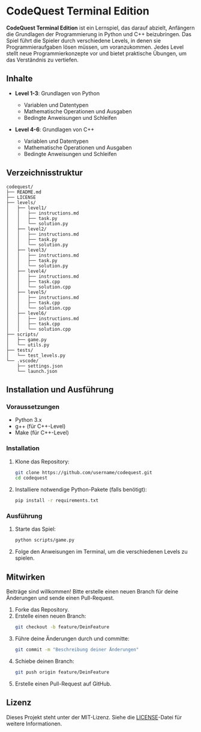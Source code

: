 # CodeQuest Terminal Edition

**CodeQuest Terminal Edition** ist ein Lernspiel, das darauf abzielt, Anfängern die Grundlagen der Programmierung in Python und C++ beizubringen. Das Spiel führt die Spieler durch verschiedene Levels, in denen sie Programmieraufgaben lösen müssen, um voranzukommen. Jedes Level stellt neue Programmierkonzepte vor und bietet praktische Übungen, um das Verständnis zu vertiefen.

## Inhalte

- **Level 1-3**: Grundlagen von Python
  - Variablen und Datentypen
  - Mathematische Operationen und Ausgaben
  - Bedingte Anweisungen und Schleifen

- **Level 4-6**: Grundlagen von C++
  - Variablen und Datentypen
  - Mathematische Operationen und Ausgaben
  - Bedingte Anweisungen und Schleifen

## Verzeichnisstruktur

```plaintext
codequest/
├── README.md
├── LICENSE
├── levels/
│   ├── level1/
│   │   ├── instructions.md
│   │   ├── task.py
│   │   └── solution.py
│   ├── level2/
│   │   ├── instructions.md
│   │   ├── task.py
│   │   └── solution.py
│   ├── level3/
│   │   ├── instructions.md
│   │   ├── task.py
│   │   └── solution.py
│   ├── level4/
│   │   ├── instructions.md
│   │   ├── task.cpp
│   │   └── solution.cpp
│   ├── level5/
│   │   ├── instructions.md
│   │   ├── task.cpp
│   │   └── solution.cpp
│   ├── level6/
│   │   ├── instructions.md
│   │   ├── task.cpp
│   │   └── solution.cpp
├── scripts/
│   ├── game.py
│   └── utils.py
├── tests/
│   └── test_levels.py
└── .vscode/
    ├── settings.json
    └── launch.json
```

## Installation und Ausführung

### Voraussetzungen

- Python 3.x
- g++ (für C++-Level)
- Make (für C++-Level)

### Installation

1. Klone das Repository:
    ```sh
    git clone https://github.com/username/codequest.git
    cd codequest
    ```

2. Installiere notwendige Python-Pakete (falls benötigt):
    ```sh
    pip install -r requirements.txt
    ```

### Ausführung

1. Starte das Spiel:
    ```sh
    python scripts/game.py
    ```

2. Folge den Anweisungen im Terminal, um die verschiedenen Levels zu spielen.

## Mitwirken

Beiträge sind willkommen! Bitte erstelle einen neuen Branch für deine Änderungen und sende einen Pull-Request.

1. Forke das Repository.
2. Erstelle einen neuen Branch:
    ```sh
    git checkout -b feature/DeinFeature
    ```
3. Führe deine Änderungen durch und committe:
    ```sh
    git commit -m "Beschreibung deiner Änderungen"
    ```
4. Schiebe deinen Branch:
    ```sh
    git push origin feature/DeinFeature
    ```
5. Erstelle einen Pull-Request auf GitHub.

## Lizenz

Dieses Projekt steht unter der MIT-Lizenz. Siehe die [LICENSE](LICENSE)-Datei für weitere Informationen.
